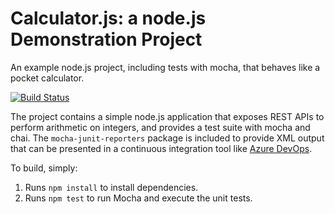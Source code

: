 Calculator.js: a node.js Demonstration Project
==============================================
An example node.js project, including tests with mocha, that behaves like
a pocket calculator.

[![Build Status](https://albertocuevasberlinches.visualstudio.com/MyShuttle/_apis/build/status/albertocber.calculator?branchName=master)](https://albertocuevasberlinches.visualstudio.com/MyShuttle/_build/latest?definitionId=13&branchName=master)

The project contains a simple node.js application that exposes REST APIs
to perform arithmetic on integers, and provides a test suite with mocha
and chai.  The `mocha-junit-reporters` package is included to provide XML
output that can be presented in a continuous integration tool like
[Azure DevOps](https://azure.com/devops).

To build, simply:

1. Runs `npm install` to install dependencies.
2. Runs `npm test` to run Mocha and execute the unit tests.

